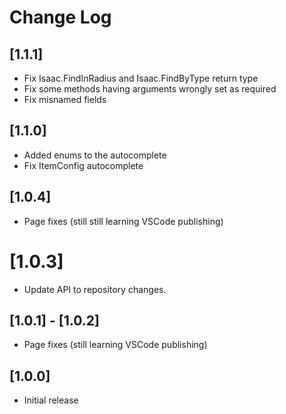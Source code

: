 # Change Log

## [1.1.1]

- Fix Isaac.FindInRadius and Isaac.FindByType return type
- Fix some methods having arguments wrongly set as required
- Fix misnamed fields

## [1.1.0]

- Added enums to the autocomplete
- Fix ItemConfig autocomplete

## [1.0.4]

- Page fixes (still still learning VSCode publishing)

# [1.0.3]

- Update API to repository changes.

## [1.0.1] - [1.0.2]

- Page fixes (still learning VSCode publishing)

## [1.0.0]

- Initial release